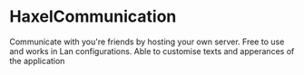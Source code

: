 # HaxelCommunication
Communicate with you're friends by hosting your own server. Free to use and works in Lan configurations.
Able to customise texts and apperances of the application
